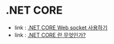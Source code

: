 # .NET CORE
- link : [.NET CORE Web socket 사용하기](https://learn.microsoft.com/ko-kr/aspnet/core/fundamentals/websockets?view=aspnetcore-5.0)
- link : [.NET CORE 란 무엇인가?](http://taeyo.net/columns/View.aspx?SEQ=522&PSEQ=39&IDX=0)